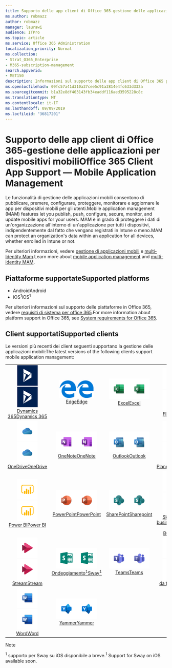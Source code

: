 ```yaml
---
title: Supporto delle app client di Office 365-gestione delle applicazioni per dispositivi mobili
ms.author: robmazz
author: robmazz
manager: laurawi
audience: ITPro
ms.topic: article
ms.service: Office 365 Administration
localization_priority: Normal
ms.collection:
- Strat_O365_Enterprise
- M365-subscription-management
search.appverid:
- MET150
description: Informazioni sul supporto delle app client di Office 365 per la gestione delle applicazioni mobili
ms.openlocfilehash: 09fc57a41d310a37cee5c91a3814e4fc633d332a
ms.sourcegitcommit: b1a32e8df403143fb34eaddf116aed3595228c8c
ms.translationtype: MT
ms.contentlocale: it-IT
ms.lasthandoff: 09/09/2019
ms.locfileid: "36817201"
---
```

# <a name="office-365-client-app-support--mobile-application-management"></a><span data-ttu-id="664bb-103">Supporto delle app client di Office 365-gestione delle applicazioni per dispositivi mobili</span><span class="sxs-lookup"><span data-stu-id="664bb-103">Office 365 Client App Support — Mobile Application Management</span></span>

<span data-ttu-id="664bb-104">Le funzionalità di gestione delle applicazioni mobili consentono di pubblicare, premere, configurare, proteggere, monitorare e aggiornare le app per dispositivi mobili per gli utenti.</span><span class="sxs-lookup"><span data-stu-id="664bb-104">Mobile application management (MAM) features let you publish, push, configure, secure, monitor, and update mobile apps for your users.</span></span> <span data-ttu-id="664bb-105">MAM è in grado di proteggere i dati di un'organizzazione all'interno di un'applicazione per tutti i dispositivi, indipendentemente dal fatto che vengano registrati in Intune o meno.</span><span class="sxs-lookup"><span data-stu-id="664bb-105">MAM can protect an organization's data within an application for all devices, whether enrolled in Intune or not.</span></span>

<span data-ttu-id="664bb-106">Per ulteriori informazioni, vedere [gestione di applicazioni mobili](https://docs.microsoft.com/intune/mam-faq) e [multi-Identity Mam](https://docs.microsoft.com/intune/app-protection-policy).</span><span class="sxs-lookup"><span data-stu-id="664bb-106">Learn more about [mobile application management](https://docs.microsoft.com/intune/mam-faq) and [multi-identity MAM](https://docs.microsoft.com/intune/app-protection-policy).</span></span>

## <a name="supported-platforms"></a><span data-ttu-id="664bb-107">Piattaforme supportate</span><span class="sxs-lookup"><span data-stu-id="664bb-107">Supported platforms</span></span>

 - <span data-ttu-id="664bb-108">Android</span><span class="sxs-lookup"><span data-stu-id="664bb-108">Android</span></span>
 - <span data-ttu-id="664bb-109">iOS<sup>1</sup></span><span class="sxs-lookup"><span data-stu-id="664bb-109">iOS<sup>1</sup></span></span>

<span data-ttu-id="664bb-110">Per ulteriori informazioni sul supporto delle piattaforme in Office 365, vedere [requisiti di sistema per office 365](https://products.office.com/office-system-requirements).</span><span class="sxs-lookup"><span data-stu-id="664bb-110">For more information about platform support in Office 365, see [System requirements for Office 365](https://products.office.com/office-system-requirements).</span></span>

## <a name="supported-clients"></a><span data-ttu-id="664bb-111">Client supportati</span><span class="sxs-lookup"><span data-stu-id="664bb-111">Supported clients</span></span>

<span data-ttu-id="664bb-112">Le versioni più recenti dei client seguenti supportano la gestione delle applicazioni mobili:</span><span class="sxs-lookup"><span data-stu-id="664bb-112">The latest versions of the following clients support mobile application management:</span></span>

| | | | | | |
|:---:|:---:|:---:|:---:|:---:|:---:|
| <span data-ttu-id="664bb-113">![Icona Dynamics 365](media/o365-dynamics365-64x64.png)</span><span class="sxs-lookup"><span data-stu-id="664bb-113">![Dynamics 365 icon](media/o365-dynamics365-64x64.png)</span></span> <br> [<span data-ttu-id="664bb-114">Dynamics 365</span><span class="sxs-lookup"><span data-stu-id="664bb-114">Dynamics 365</span></span>](https://dynamics.microsoft.com) | <span data-ttu-id="664bb-115">![Icona del server perimetrale](media/o365-edge-64x64.png)</span><span class="sxs-lookup"><span data-stu-id="664bb-115">![Edge icon](media/o365-edge-64x64.png)</span></span> <br> [<span data-ttu-id="664bb-116">Edge</span><span class="sxs-lookup"><span data-stu-id="664bb-116">Edge</span></span>](https://www.microsoft.com/windows/microsoft-edge) | <span data-ttu-id="664bb-117">![Icona Excel](media/o365-excel-64x64.png)</span><span class="sxs-lookup"><span data-stu-id="664bb-117">![Excel icon](media/o365-excel-64x64.png)</span></span> <br> [<span data-ttu-id="664bb-118">Excel</span><span class="sxs-lookup"><span data-stu-id="664bb-118">Excel</span></span>](https://products.office.com/excel) | <span data-ttu-id="664bb-119">![Icona flusso](media/o365-flow-64x64.png)</span><span class="sxs-lookup"><span data-stu-id="664bb-119">![Flow icon](media/o365-flow-64x64.png)</span></span> <br> [<span data-ttu-id="664bb-120">Flow</span><span class="sxs-lookup"><span data-stu-id="664bb-120">Flow</span></span>](https://flow.microsoft.com) | <span data-ttu-id="664bb-121">![Icona Kaizala](media/o365-kaizala-64x64.png)</span><span class="sxs-lookup"><span data-stu-id="664bb-121">![Kaizala icon](media/o365-kaizala-64x64.png)</span></span> <br> [<span data-ttu-id="664bb-122">Kaizala</span><span class="sxs-lookup"><span data-stu-id="664bb-122">Kaizala</span></span>](https://products.office.com/en/business/microsoft-kaizala) 
| <span data-ttu-id="664bb-123">![Icona di OneDrive for business](media/o365-OneDrive-64x64.png)</span><span class="sxs-lookup"><span data-stu-id="664bb-123">![OneDrive for Business icon](media/o365-OneDrive-64x64.png)</span></span> <br> [<span data-ttu-id="664bb-124">OneDrive</span><span class="sxs-lookup"><span data-stu-id="664bb-124">OneDrive</span></span>](https://products.office.com/onedrive-for-business/online-cloud-storage) | <span data-ttu-id="664bb-125">![Icona di OneNote](media/o365-OneNote-64x64.png)</span><span class="sxs-lookup"><span data-stu-id="664bb-125">![OneNote icon](media/o365-OneNote-64x64.png)</span></span> <br> [<span data-ttu-id="664bb-126">OneNote</span><span class="sxs-lookup"><span data-stu-id="664bb-126">OneNote</span></span>](https://products.office.com/onenote) | <span data-ttu-id="664bb-127">![Icona di Outlook](media/o365-outlook-64x64.png)</span><span class="sxs-lookup"><span data-stu-id="664bb-127">![Outlook icon](media/o365-outlook-64x64.png)</span></span> <br> [<span data-ttu-id="664bb-128">Outlook</span><span class="sxs-lookup"><span data-stu-id="664bb-128">Outlook</span></span>](https://products.office.com/outlook) | <span data-ttu-id="664bb-129">![Icona Planner](media/o365-planner-64x64.png)</span><span class="sxs-lookup"><span data-stu-id="664bb-129">![Planner icon](media/o365-planner-64x64.png)</span></span> <br> [<span data-ttu-id="664bb-130">Planner</span><span class="sxs-lookup"><span data-stu-id="664bb-130">Planner</span></span>](https://products.office.com/business/task-management-software) | <span data-ttu-id="664bb-131">![Icona PowerApps](media/o365-powerapps-64x64.png)</span><span class="sxs-lookup"><span data-stu-id="664bb-131">![PowerApps icon](media/o365-powerapps-64x64.png)</span></span> <br> [<span data-ttu-id="664bb-132">PowerApps</span><span class="sxs-lookup"><span data-stu-id="664bb-132">PowerApps </span></span>](https://powerapps.microsoft.com) 
| <span data-ttu-id="664bb-133">![Icona PowerBI](media/o365-powerbi-64x64.png)</span><span class="sxs-lookup"><span data-stu-id="664bb-133">![PowerBI icon](media/o365-powerbi-64x64.png)</span></span> <br> [<span data-ttu-id="664bb-134">Power BI</span><span class="sxs-lookup"><span data-stu-id="664bb-134">Power BI</span></span>](https://powerbi.microsoft.com) | <span data-ttu-id="664bb-135">![Icona PowerPoint](media/o365-powerpoint-64x64.png)</span><span class="sxs-lookup"><span data-stu-id="664bb-135">![PowerPoint icon](media/o365-powerpoint-64x64.png)</span></span> <br> [<span data-ttu-id="664bb-136">PowerPoint</span><span class="sxs-lookup"><span data-stu-id="664bb-136">PowerPoint</span></span>](https://products.office.com/powerpoint) | <span data-ttu-id="664bb-137">![Icona di SharePoint](media/o365-sharepoint-64x64.png)</span><span class="sxs-lookup"><span data-stu-id="664bb-137">![SharePoint icon](media/o365-sharepoint-64x64.png)</span></span> <br> [<span data-ttu-id="664bb-138">SharePoint</span><span class="sxs-lookup"><span data-stu-id="664bb-138">Sharepoint</span></span>](https://products.office.com/sharepoint) | <span data-ttu-id="664bb-139">![Icona di Skype for business](media/o365-skypeforbusiness-64x64.png)</span><span class="sxs-lookup"><span data-stu-id="664bb-139">![Skype for Business icon](media/o365-skypeforbusiness-64x64.png)</span></span> <br> [<span data-ttu-id="664bb-140">Skype for <br> business</span><span class="sxs-lookup"><span data-stu-id="664bb-140">Skype for <br> Business</span></span>](https://www.skype.com/business/) | <span data-ttu-id="664bb-141">![Icona StaffHub](media/o365-staffhub-64x64.png)</span><span class="sxs-lookup"><span data-stu-id="664bb-141">![StaffHub icon](media/o365-staffhub-64x64.png)</span></span> <br> [<span data-ttu-id="664bb-142">StaffHub</span><span class="sxs-lookup"><span data-stu-id="664bb-142">StaffHub</span></span>](https://products.office.com/microsoft-staffhub/staff-scheduling-software) 
| <span data-ttu-id="664bb-143">![Icona flusso](media/o365-stream-64x64.png)</span><span class="sxs-lookup"><span data-stu-id="664bb-143">![Stream icon](media/o365-stream-64x64.png)</span></span> <br> [<span data-ttu-id="664bb-144">Stream</span><span class="sxs-lookup"><span data-stu-id="664bb-144">Stream</span></span>](https://stream.microsoft.com) | <span data-ttu-id="664bb-145">![Icona ondeggiamento](media/o365-sway-64x64.png)</span><span class="sxs-lookup"><span data-stu-id="664bb-145">![Sway icon](media/o365-sway-64x64.png)</span></span> <br> [<span data-ttu-id="664bb-146">Ondeggiamento<sup>1</sup></span><span class="sxs-lookup"><span data-stu-id="664bb-146">Sway<sup>1</sup></span></span>](https://sway.com) | <span data-ttu-id="664bb-147">![Icona Teams](media/o365-teams-64x64.png)</span><span class="sxs-lookup"><span data-stu-id="664bb-147">![Teams icon](media/o365-teams-64x64.png)</span></span> <br> [<span data-ttu-id="664bb-148">Teams</span><span class="sxs-lookup"><span data-stu-id="664bb-148">Teams</span></span>](https://products.office.com/microsoft-teams/group-chat-software) | <span data-ttu-id="664bb-149">![Icona da fare](media/o365-todo-64x64.png)</span><span class="sxs-lookup"><span data-stu-id="664bb-149">![To Do icon](media/o365-todo-64x64.png)</span></span> <br> [<span data-ttu-id="664bb-150">da fare</span><span class="sxs-lookup"><span data-stu-id="664bb-150">To Do</span></span>](https://todo.microsoft.com) | <span data-ttu-id="664bb-151">![Icona di Visio](media/o365-visio-64x64.png)</span><span class="sxs-lookup"><span data-stu-id="664bb-151">![Visio icon](media/o365-visio-64x64.png)</span></span> <br> [<span data-ttu-id="664bb-152">Visio</span><span class="sxs-lookup"><span data-stu-id="664bb-152">Visio</span></span>](https://products.office.com/visio/flowchart-software) 
| <span data-ttu-id="664bb-153">![Icona Word](media/o365-word-64x64.png)</span><span class="sxs-lookup"><span data-stu-id="664bb-153">![Word icon](media/o365-word-64x64.png)</span></span> <br> [<span data-ttu-id="664bb-154">Word</span><span class="sxs-lookup"><span data-stu-id="664bb-154">Word</span></span>](https://products.office.com/word) | <span data-ttu-id="664bb-155">![Icona Yammer](media/o365-yammer-64x64.png)</span><span class="sxs-lookup"><span data-stu-id="664bb-155">![Yammer icon](media/o365-yammer-64x64.png)</span></span> <br> [<span data-ttu-id="664bb-156">Yammer</span><span class="sxs-lookup"><span data-stu-id="664bb-156">Yammer</span></span>](https://products.office.com/yammer/yammer-overview)

> [!NOTE]
> <span data-ttu-id="664bb-157"><sup>1</sup> supporto per Sway su iOS disponibile a breve.</span><span class="sxs-lookup"><span data-stu-id="664bb-157"><sup>1</sup> Support for Sway on iOS available soon.</span></span>